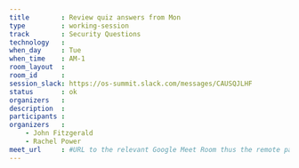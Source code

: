 ```yaml
---
title        : Review quiz answers from Mon
type         : working-session
track        : Security Questions
technology   :
when_day     : Tue
when_time    : AM-1
room_layout  :
room_id      :
session_slack: https://os-summit.slack.com/messages/CAUSQJLHF
status       : ok
organizers   :
description  :
participants :
organizers   :
    - John Fitzgerald
    - Rachel Power
meet_url     : #URL to the relevant Google Meet Room thus the remote participants can join a session
---
```

